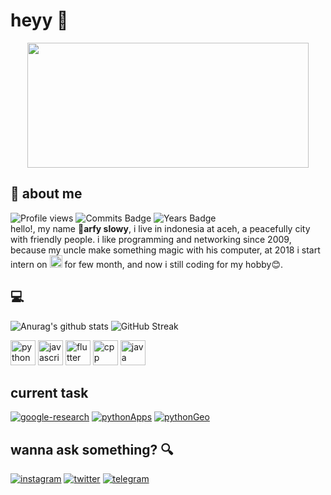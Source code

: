 # heyy :wave:
<p align="center">
  <img src="https://i.pinimg.com/originals/0c/6a/87/0c6a8788d5a21cb84faec253ab0c8804.gif" height="200" width="450"/>
</p>



## :boy: about me 
![Profile views](https://gpvc.arturio.dev/slowy07?style=for-the-badge) ![Commits Badge](https://badges.pufler.dev/commits/monthly/slowy07?style=for-the-badge) ![Years Badge](https://badges.pufler.dev/years/slowy07?style=for-the-badge)\
hello!, my name :boy:**arfy slowy**, i live in indonesia at aceh, a peacefully city with friendly people. i like programming and networking since 2009, because my uncle make something magic with his computer, at 2018 i start intern on <img src="https://icon-icons.com/icons2/836/PNG/72/Google_icon-icons.com_66793.png" width="20" height="20" /> for few month, and now i still coding for my hobby:blush:.

## :computer:
![Anurag's github stats](https://github-readme-stats.vercel.app/api?username=slowy07&show_icons=true&theme=bear)
![GitHub Streak](https://github-readme-streak-stats.herokuapp.com/?user=slowy07&theme=tokyonight)

<p align="left">
  <img src="https://cdn.icon-icons.com/icons2/112/PNG/512/python_18894.png" width="40" height="40"alt="python">
  <img src="https://cdn.icon-icons.com/icons2/2108/PNG/512/javascript_icon_130900.png" width="40" height="40" alt="javascript">
  <img src="https://cdn.icon-icons.com/icons2/2107/PNG/512/file_type_flutter_icon_130599.png" width="40" height="40" alt="flutter">
  <img src="https://cdn.icon-icons.com/icons2/2107/PNG/512/file_type_cpp_icon_130670.png" width="40" height="40" alt="cpp">
  <img src="https://icon-icons.com/icons2/2415/PNG/128/java_original_logo_icon_146458.png" width="40" height="40" alt="java">
</p>

## current task
[![google-research](https://img.shields.io/badge/gResearch-f39c12?style=for-the-badge&logo=jupyter&logoColor=white)](https://github.com/google-research/google-research)
[![pythonApps](https://img.shields.io/badge/allpython-2ecc71?style=for-the-badge&logo=Python&logoColor=white)](https://github.com/slowy07/pythonApps)
[![pythonGeo](https://img.shields.io/badge/cppchallenge-2ecc71?style=for-the-badge&logo=c%2B%2B&logoColor=white)](https://github.com/slowy07/cppLesson)

## wanna ask something? :mag:
[![instagram](https://img.shields.io/badge/Instagram-E4405F?style=for-the-badge&logo=instagram&logoColor=white)](https://www.instagram.com/arfy.slowy)
[![twitter](https://img.shields.io/badge/Twitter-1DA1F2?style=for-the-badge&logo=twitter&logoColor=white)](https://www.twitter.com/arfyslowy1)
[![telegram](https://img.shields.io/badge/Telegram-2CA5E0?style=for-the-badge&logo=telegram&logoColor=white)](https://www.telegram.me/arfyslowy)
